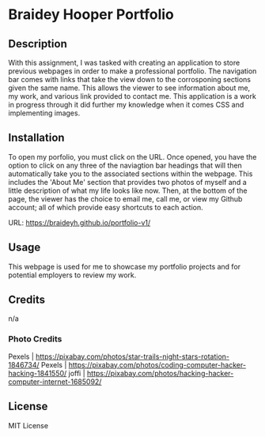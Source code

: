 # Braidey Hooper Portfolio

## Description

With this assignment, I was tasked with creating an application to store previous webpages in order to make a professional portfolio. The navigation bar comes with links that take the view down to the corrosponing sections given the same name. This allows the viewer to see information about me, my work, and various link provided to contact me. This application is a work in progress through it did further my knowledge when it comes CSS and implementing images. 

## Installation

To open my porfolio, you must click on the URL. Once opened, you have the option to click on any three of the naviagtion bar headings that will then automatically take you to the associated sections within the webpage. This includes the 'About Me' section that provides two photos of myself and a little description of what my life looks like now. Then, at the bottom of the page, the viewer has the choice to email me, call me, or view my Github account; all of which provide easy shortcuts to each action. 

URL: https://braideyh.github.io/portfolio-v1/

## Usage

This webpage is used for me to showcase my portfolio projects and for potential employers to review my work.

## Credits

n/a

### Photo Credits

Pexels | https://pixabay.com/photos/star-trails-night-stars-rotation-1846734/
Pexels | https://pixabay.com/photos/coding-computer-hacker-hacking-1841550/
joffi  | https://pixabay.com/photos/hacking-hacker-computer-internet-1685092/

## License

MIT License